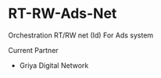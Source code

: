 # RT-RW-Ads-Net
Orchestration RT/RW net (Id) For Ads system

Current Partner
- Griya Digital Network
